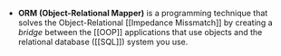 - **ORM (Object-Relational Mapper)** is a programming technique that  solves the Object-Relational [[Impedance Missmatch]] by creating a *bridge* between the [[OOP]] applications that use objects and the relational database ([[SQL]]) system you use.